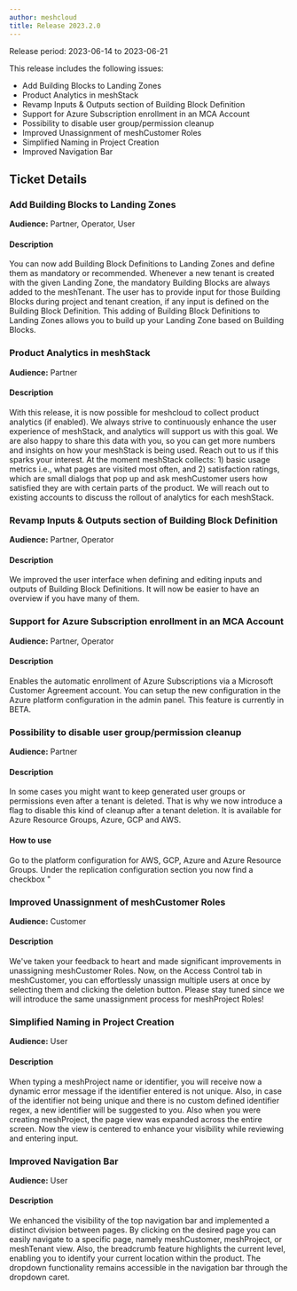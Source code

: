 ```yaml
---
author: meshcloud
title: Release 2023.2.0
---
```


Release period: 2023-06-14 to 2023-06-21

This release includes the following issues:
* Add Building Blocks to Landing Zones
* Product Analytics in meshStack
* Revamp Inputs & Outputs section of Building Block Definition
* Support for Azure Subscription enrollment in an MCA Account
* Possibility to disable user group/permission cleanup
* Improved Unassignment of meshCustomer Roles
* Simplified Naming in Project Creation
* Improved Navigation Bar
<!--truncate-->

## Ticket Details
### Add Building Blocks to Landing Zones
**Audience:** Partner, Operator, User<br>

#### Description
You can now add Building Block Definitions to Landing Zones and define them as mandatory or recommended.
Whenever a new tenant is created with the given Landing Zone, the mandatory Building Blocks are always
added to the meshTenant. The user has to provide input for those Building Blocks during project and tenant creation,
if any input is defined on the Building Block Definition. This adding of Building Block Definitions to Landing
Zones allows you to build up your Landing Zone based on Building Blocks.

### Product Analytics in meshStack
**Audience:** Partner<br>

#### Description
With this release, it is now possible for meshcloud to collect product analytics (if enabled). We always strive to continuously
enhance the user experience of meshStack, and analytics will support us with this goal. We are also happy
to share this data with you, so you can get more numbers and insights on how your meshStack is being used. Reach out
to us if this sparks your interest. At the moment meshStack collects: 1) basic usage metrics i.e., what pages are visited
most often, and 2) satisfaction ratings, which are small dialogs that pop up and ask meshCustomer users how satisfied
they are with certain parts of the product. We will reach out to existing accounts to discuss the rollout
of analytics for each meshStack.

### Revamp Inputs & Outputs section of Building Block Definition
**Audience:** Partner, Operator<br>

#### Description
We improved the user interface when defining and editing inputs and outputs of Building Block Definitions. It will now be easier to have an overview if you have many of them.

### Support for Azure Subscription enrollment in an MCA Account
**Audience:** Partner, Operator<br>

#### Description
Enables the automatic enrollment of Azure Subscriptions via a Microsoft Customer
Agreement account. You can setup the new configuration in the Azure platform configuration
in the admin panel.
This feature is currently in BETA.

### Possibility to disable user group/permission cleanup
**Audience:** Partner<br>

#### Description
In some cases you might want to keep generated user groups or permissions
even after a tenant is deleted. That is why we now introduce a flag to disable this kind of 
cleanup after a tenant deletion. It is available for Azure Resource Groups, Azure,
GCP and AWS.

#### How to use
Go to the platform configuration for AWS, GCP, Azure and Azure Resource Groups. Under the replication
configuration section you now find a checkbox "

### Improved Unassignment of meshCustomer Roles
**Audience:** Customer<br>

#### Description
We've taken your feedback to heart and made significant improvements in unassigning 
meshCustomer Roles. Now, on the Access Control tab in meshCustomer, you can 
effortlessly unassign multiple users at once by selecting them and clicking 
the deletion button. Please stay tuned since we will introduce the same unassignment 
process for meshProject Roles!

### Simplified Naming in Project Creation
**Audience:** User<br>

#### Description
When typing a meshProject name or identifier, you will receive now a dynamic error message if the identifier 
entered is not unique. Also, in case of the identifier not being unique and there is no custom defined identifier
regex, a new identifier will be suggested to you.
Also when you were creating meshProject, the page view was expanded across the entire screen. Now the view is 
centered to enhance your visibility while reviewing and entering input.

### Improved Navigation Bar
**Audience:** User<br>

#### Description
We enhanced the visibility of the top navigation bar and implemented a distinct division between pages. By clicking 
on the desired page you can easily navigate to a specific page, namely meshCustomer, meshProject, or meshTenant view. 
Also, the breadcrumb feature highlights the current level, enabling you to identify your current location within the 
product. The dropdown functionality remains accessible in the navigation bar through the dropdown caret.

